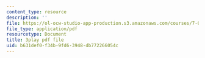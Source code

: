 ```yaml
---
content_type: resource
description: ''
file: https://ol-ocw-studio-app-production.s3.amazonaws.com/courses/7-01sc-fundamentals-of-biology-fall-2011/b631def0f34b9fd63948db772266054c_htYyCEdc8B4.pdf
file_type: application/pdf
resourcetype: Document
title: 3play pdf file
uid: b631def0-f34b-9fd6-3948-db772266054c
---
```

